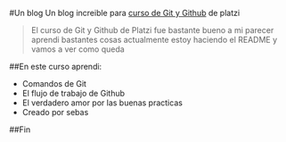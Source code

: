 #Un blog 
Un blog increible para [curso de Git y Github](https://platzi.com/clases/1557-git-github) de platzi
>El curso de Git y Github de Platzi fue bastante bueno a mi parecer aprendi bastantes cosas actualmente estoy haciendo el README y vamos a ver como queda

##En este curso aprendi:
* Comandos de Git
* El flujo de trabajo de Github
* El verdadero amor por las buenas practicas
* Creado por sebas

##Fin
